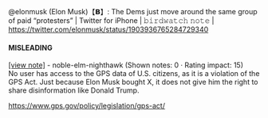 @elonmusk (Elon Musk)【𝗕】: The Dems just move around the same group of paid “protesters” | Twitter for iPhone | 𝚋𝚒𝚛𝚍𝚠𝚊𝚝𝚌𝚑 𝚗𝚘𝚝𝚎 | https://twitter.com/elonmusk/status/1903936765284729340

#### MISLEADING

[[view note]](https://x.com/i/birdwatch/n/1903965802769899726) - noble-elm-nighthawk (Shown notes: 0 · Rating impact: 15)\
No user has access to the GPS data of U.S. citizens, as it is a violation of the GPS Act. Just because Elon Musk bought X, it does not give him the right to share disinformation like Donald Trump.

https://www.gps.gov/policy/legislation/gps-act/
